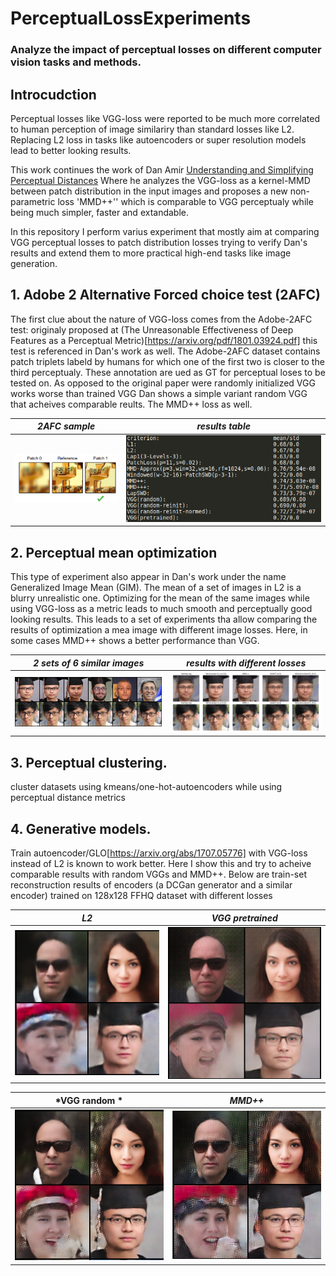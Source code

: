 # PerceptualLossExperiments
### Analyze the impact of perceptual losses on different computer vision tasks and methods.

## Introcudction
Perceptual losses like VGG-loss were reported to be much more correlated to human perception of image similariry than standard losses like L2.
Replacing L2 loss in tasks like autoencoders or super resolution models lead to better looking results.

This work continues the work of Dan Amir [Understanding and Simplifying Perceptual Distances](https://openaccess.thecvf.com/content/CVPR2021/papers/Amir_Understanding_and_Simplifying_Perceptual_Distances_CVPR_2021_paper.pdf)
Where he analyzes the VGG-loss as a kernel-MMD between patch distribution in the input images and proposes a new non-parametric loss 'MMD++''
which is comparable to VGG perceptualy while being much simpler, faster and extandable.

In this repository I perform varius experiment that mostly aim at comparing VGG perceptual losses to patch distribution losses trying to verify Dan's results
and extend them to more practical high-end tasks like image generation.

## 1. Adobe 2 Alternative Forced choice test (2AFC)
The first clue about the nature of VGG-loss comes from the Adobe-2AFC test:
originaly proposed at (The Unreasonable Effectiveness of Deep Features as a Perceptual Metric)[https://arxiv.org/pdf/1801.03924.pdf] this test is referenced in Dan's work as well. The Adobe-2AFC dataset contains patch triplets labeld by humans for which one of the first two is closer to the third perceptualy. These annotation are ued as GT for perceptual loses to be tested on.
As opposed to the original paper were randomly initialized VGG works worse than trained VGG Dan shows a simple variant random VGG that acheives comparable reults.
The MMD++ loss as well.

*2AFC sample*             |  *results table*
:------------------------:|:-----------------------:
![](assets/2afc-ref.png)  |  ![](assets/2afc.png)


## 2. Perceptual mean optimization
This type of experiment also appear in Dan's work under the name Generalized Image Mean (GIM). The mean of a set of images in L2 is a blurry unrealistic one. Optimizing for the mean of the same images while using VGG-loss as a metric leads to much smooth and perceptually good looking results. This leads to a set of experiments tha allow comparing the results of optimization  a mea image with different image losses.
Here, in some cases MMD++ shows a better performance than VGG.

*2 sets of 6 similar images*                                   | *results with different losses*  
:-----------------------------------------------------------:  |:-----------------------------------------------------------: 
<img src="assets/GIM__inputs.png" alt="drawing" width="500"/>  | <img src="assets/GIM__results.png" alt="drawing" width="500"/> 


## 3. Perceptual clustering.
cluster datasets using kmeans/one-hot-autoencoders while using perceptual distance metrics

## 4. Generative models.
Train autoencoder/GLO[https://arxiv.org/abs/1707.05776] with VGG-loss instead of L2 is known to work better. Here I show this and try to acheive comparable results with random VGGs and MMD++.
Below are train-set reconstruction results of encoders (a DCGan generator and a similar encoder) trained on 128x128 FFHQ dataset with different losses


*L2*                                                         | *VGG pretrained*  
:-----------------------------------------------------------:  |:-----------------------------------------------------------: 
<img src="assets/AE_L2.png" alt="drawing" width="300"/>  | <img src="assets/AE_VGG-Pt.png" alt="drawing" width="300"/> 

*VGG random          *                                     | *MMD++*  
:-----------------------------------------------------------:  |:-----------------------------------------------------------: 
<img src="assets/AE_VGG-rand.png" alt="drawing" width="300"/>  | <img src="assets/AE_MMD++(P=3).png" alt="drawing" width="300"/> 
<!-- 
| Loss                  |Reconstruction                                                 |
|-----------------------|---------------------------------------------------------------|
| L2                    |<img src="assets/AE_L2.png" alt="drawing" width="300"/>  |
| VGG-random            |<img src="assets/AE_VGG-rand.png" alt="drawing" width="300"/>  |
| VGG-pretrained        |<img src="assets/AE_VGG-Pt.png" alt="drawing" width="300"/>  |
| MMD++                 |<img src="assets/AE_MMD++(P=3).png" alt="drawing" width="300"/>  | -->
